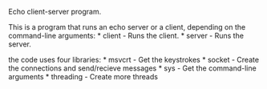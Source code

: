 Echo client-server program.

This is a program that runs an echo server or a client, depending on the command-line arguments:
    * client - Runs the client.
    * server - Runs the server.

the code uses four libraries:
    * msvcrt    - Get the keystrokes
    * socket    - Create the connections and send/recieve messages
    * sys       - Get the command-line arguments
    * threading - Create more threads